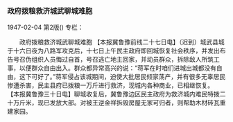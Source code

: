 ### 政府拨粮救济城武聊城难胞

1947-02-04
第2版()
专栏：

　　政府拨粮救济城武聊城难胞
    【本报冀鲁豫前线二十七日电】（迟到）城武县城于十六日夜为八路军攻克后，十七日上午民主政府即回城恢复社会秩序，并发出布告号召伪组织人员悔过自首，号召逃亡地主回家，并动员群众，拆除敌人所筑工事，以便群众自由出入。群众都异常高兴的说：“蒋军在时咱们进城出城都没有自由，这下可好了。”蒋军侵占该城期间，迫使大批居民倾家荡产，并有很多无辜居民惨遭杀害，民主县府已拨粮一万斤进行救济，现城内各种商业，已相继恢复。
    【本报冀鲁豫三十日电】聊城收复后，冀鲁豫边区民主政府为救济城内难民特拨二十万斤米，现已发放大部。对被王逆金祥拆毁房屋无家可归者，则帮助木材砖瓦重建家园。

